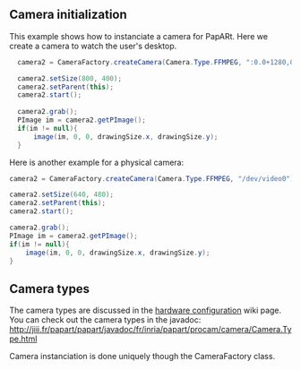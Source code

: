 
## Camera initialization

This example shows how to instanciate a camera for PapARt. Here we create a camera to watch the user's desktop.

``` java 
  camera2 = CameraFactory.createCamera(Camera.Type.FFMPEG, ":0.0+1280,0", "x11grab");

  camera2.setSize(800, 400);
  camera2.setParent(this);
  camera2.start();
  
  camera2.grab();
  PImage im = camera2.getPImage();
  if(im != null){
	  image(im, 0, 0, drawingSize.x, drawingSize.y);
  }
  ```
  
  Here is another example for a physical camera:
  ``` java 
  camera2 = CameraFactory.createCamera(Camera.Type.FFMPEG, "/dev/video0");

  camera2.setSize(640, 480);
  camera2.setParent(this);
  camera2.start();
  
  camera2.grab();
  PImage im = camera2.getPImage();
  if(im != null){
	  image(im, 0, 0, drawingSize.x, drawingSize.y);
  }
  ```
  
  ## Camera types
  
The camera types are discussed in the [hardware configuration](https://github.com/poqudrof/Papart-examples/wiki/hardware-configuration) wiki page. You can check out the camera types in the javadoc:
http://jiii.fr/papart/papart/javadoc/fr/inria/papart/procam/camera/Camera.Type.html 

Camera instanciation is done uniquely though the CameraFactory class. 
